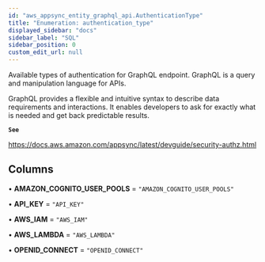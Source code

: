 ```yaml
---
id: "aws_appsync_entity_graphql_api.AuthenticationType"
title: "Enumeration: authentication_type"
displayed_sidebar: "docs"
sidebar_label: "SQL"
sidebar_position: 0
custom_edit_url: null
---
```


Available types of authentication for GraphQL endpoint. GraphQL is a query and manipulation
language for APIs.

GraphQL provides a flexible and intuitive syntax to describe data requirements and interactions.
It enables developers to ask for exactly what is needed and get back predictable results.

**`See`**

https://docs.aws.amazon.com/appsync/latest/devguide/security-authz.html

## Columns

• **AMAZON\_COGNITO\_USER\_POOLS** = ``"AMAZON_COGNITO_USER_POOLS"``

• **API\_KEY** = ``"API_KEY"``

• **AWS\_IAM** = ``"AWS_IAM"``

• **AWS\_LAMBDA** = ``"AWS_LAMBDA"``

• **OPENID\_CONNECT** = ``"OPENID_CONNECT"``
